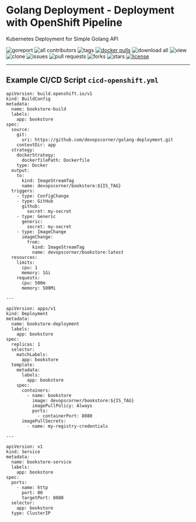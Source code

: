 # Golang Deployment - Deployment with OpenShift Pipeline

Kubernetes Deployment for Simple Golang API

![goreport](https://goreportcard.com/badge/github.com/devopscorner/golang-deployment/src)
![all contributors](https://img.shields.io/github/contributors/devopscorner/golang-deployment)
![tags](https://img.shields.io/github/v/tag/devopscorner/golang-deployment?sort=semver)
[![docker pulls](https://img.shields.io/docker/pulls/devopscorner/bookstore.svg)](https://hub.docker.com/r/devopscorner/bookstore/)
![download all](https://img.shields.io/github/downloads/devopscorner/golang-deployment/total.svg)
![view](https://views.whatilearened.today/views/github/devopscorner/golang-deployment.svg)
![clone](https://img.shields.io/badge/dynamic/json?color=success&label=clone&query=count&url=https://github.com/devopscorner/golang-deployment/blob/master/clone.json?raw=True&logo=github)
![issues](https://img.shields.io/github/issues/devopscorner/golang-deployment)
![pull requests](https://img.shields.io/github/issues-pr/devopscorner/golang-deployment)
![forks](https://img.shields.io/github/forks/devopscorner/golang-deployment)
![stars](https://img.shields.io/github/stars/devopscorner/golang-deployment)
[![license](https://img.shields.io/github/license/devopscorner/golang-deployment)](https://img.shields.io/github/license/devopscorner/golang-deployment)

---

## Example CI/CD Script `cicd-openshift.yml`

```
apiVersion: build.openshift.io/v1
kind: BuildConfig
metadata:
  name: bookstore-build
  labels:
    app: bookstore
spec:
  source:
    git:
      uri: https://github.com/devopscorner/golang-deployment.git
    contextDir: app
  strategy:
    dockerStrategy:
      dockerfilePath: Dockerfile
    type: Docker
  output:
    to:
      kind: ImageStreamTag
      name: devopscorner/bookstore:${IS_TAG}
  triggers:
    - type: ConfigChange
    - type: GitHub
      github:
        secret: my-secret
    - type: Generic
      generic:
        secret: my-secret
    - type: ImageChange
      imageChange:
        from:
          kind: ImageStreamTag
          name: devopscorner/bookstore:latest
  resources:
    limits:
      cpu: 1
      memory: 1Gi
    requests:
      cpu: 500m
      memory: 500Mi

---

apiVersion: apps/v1
kind: Deployment
metadata:
  name: bookstore-deployment
  labels:
    app: bookstore
spec:
  replicas: 1
  selector:
    matchLabels:
      app: bookstore
  template:
    metadata:
      labels:
        app: bookstore
    spec:
      containers:
        - name: bookstore
          image: devopscorner/bookstore:${IS_TAG}
          imagePullPolicy: Always
          ports:
            - containerPort: 8080
      imagePullSecrets:
        - name: my-registry-credentials

---

apiVersion: v1
kind: Service
metadata:
  name: bookstore-service
  labels:
    app: bookstore
spec:
  ports:
    - name: http
      port: 80
      targetPort: 8080
  selector:
    app: bookstore
  type: ClusterIP
```